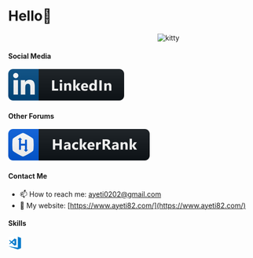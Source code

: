 
# Hello💜
<img src="https://emojis.slackmojis.com/emojis/images/1588866973/8934/hellokittydance.gif?1588866973" alt="kitty" width="200" height="200" align="right"><br>
#### Social Media<br>
<a href="https://www.linkedin.com/in/ayetijhya-desmukhya-54a2b81b7/"><img src="https://raw.githubusercontent.com/ayeti82/ayeti82/master/img/linkedin.svg" alt="linkedin"></a><br>
#### Other Forums<br>
<a href="https://www.hackerrank.com/anonymous82"><img src="https://raw.githubusercontent.com/ayeti82/ayeti82/master/img/hackerrank.svg" alt="hackerrank"></a><br>
#### Contact Me<br>
- 📫 How to reach me: [ayeti0202@gmail.com](mailto:ayeti0202@gmail.com)<br>
- 🔗 My website: [https://www.ayeti82.com/](https://www.ayeti82.com/)<br>
#### Skills<br>
<img alt="Visual Studio Code" width="26px" src="https://raw.githubusercontent.com/github/explore/80688e429a7d4ef2fca1e82350fe8e3517d3494d/topics/visual-studio-code/visual-studio-code.png" />
<!---
- 👋 Hi, I’m @ayeti82
- 👀 I’m interested in ...
- 🌱 I’m currently learning ...
- 💞️ I’m looking to collaborate on ...
- 📫 How to reach me ...

ayeti82/ayeti82 is a ✨ special ✨ repository because its `README.md` (this file) appears on your GitHub profile.
You can click the Preview link to take a look at your changes.
--->
